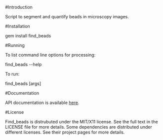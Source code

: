 #Introduction

Script to segment and quantify beads in microscopy images.

#Installation

gem install find_beads

#Running

To list command line options for processing:

find_beads --help

To run:

find_beads [args]

#Documentation

API documentation is available [here](http://rubydoc.info/gems/find_beads).

#License

Find_beads is distrubuted under the MIT/X11 license.  See the full text in the LICENSE file for more details.  Some dependencies are distributed under different licenses.  See their project pages for more details.



